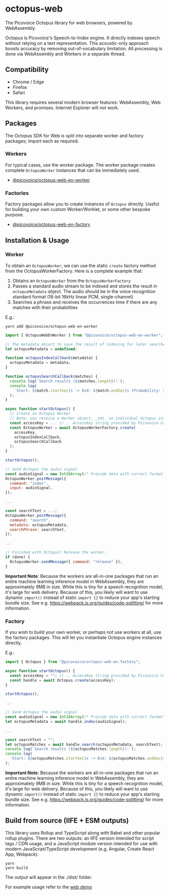 # octopus-web

The Picovoice Octopus library for web browsers, powered by WebAssembly.

Octopus is Picovoice's Speech-to-Index engine. It directly indexes speech without relying on a text representation. This acoustic-only approach boosts accuracy by removing out-of-vocabulary limitation. All processing is done via WebAssembly and Workers in a separate thread.

## Compatibility

- Chrome / Edge
- Firefox
- Safari

This library requires several modern browser features: WebAssembly, Web Workers, and promises. Internet Explorer will _not_ work.

## Packages

The Octopus SDK for Web is split into separate worker and factory packages; import each as required.

### Workers 

For typical cases, use the worker package. The worker package creates complete `OctopusWorker` instances that can be immediately used.

* [@picovoice/octopus-web-en-worker](https://www.npmjs.com/package/@picovoice/octopus-web-en-worker)

### Factories

Factory packages allow you to create instances of `Octopus` directly. Useful for building your own custom Worker/Worklet, or some other bespoke purpose.

* [@picovoice/octopus-web-en-factory](https://www.npmjs.com/package/@picovoice/octopus-web-en-factory)

## Installation & Usage

### Worker

To obtain an `OctopusWorker`, we can use the static `create` factory method from the OctopusWorkerFactory. Here is a complete example that:

1. Obtains an `OctopusWorker` from the `OctopusWorkerFactory`
2. Passes a standard audio stream to be indexed and stores the result in `octopusMetadata` object. The audio should be in the voice recognition standard format (16-bit 16kHz linear PCM, single-channel)
3. Searches a phrase and receives the occurrences time if there are any matches with their probabilities


E.g.:

```console
yarn add @picovoice/octopus-web-en-worker
```

```javascript
import { OctopusWebEnWorker } from "@picovoice/octopus-web-en-worker";

// The metadata object to save the result of indexing for later searches
let octopusMetadata = undefined;

function octopusIndexCallback(metadata) {
  octopusMetadata = metadata;
}

function octopusSearchCallback(matches) {
  console.log(`Search results (${matches.length}):`);
  console.log(
    `Start: ${match.startSec}s -> End: ${match.endSec}s (Probability: ${match.probability})`
  );
}

async function startOctopus() {
  // Create an Octopus Worker
  // Note: you receive a Worker object, _not_ an individual Octopus instance
  const accessKey = ... // .. AccessKey string provided by Picovoice Console (https://picovoice.ai/console/)
  const OctopusWorker = await OctopusWorkerFactory.create(
    accessKey,
    octopusIndexCallback,
    octopusSearchCallback
  );
}

startOctopus();

// Send Octopus the audio signal
const audioSignal = new Int16Array(/* Provide data with correct format*/);
OctopusWorker.postMessage({
  command: "index",
  input: audioSignal,
});

...

const searchText = ...;
OctopusWorker.postMessage({
  command: "search",
  metadata: octopusMetadata,
  searchPhrase: searchText,
});

...

// Finished with Octopus? Release the worker.
if (done) {
  OctopusWorker.sendMessage({ command: "release" });
}

```
**Important Note**: Because the workers are all-in-one packages that run an entire machine learning inference model in WebAssembly, they are approximately 9MB in size. While this is tiny for a speech recognition model, it's large for web delivery. Because of this, you likely will want to use dynamic `import()` instead of static `import {}` to reduce your app's starting bundle size. See e.g. https://webpack.js.org/guides/code-splitting/ for more information.

### Factory

If you wish to build your own worker, or perhaps not use workers at all, use the factory packages. This will let you instantiate Octopus engine instances directly.

E.g.:

```javascript
import { Octopus } from "@picovoice/octopus-web-en-factory";

async function startOctopus() {
  const accessKey = ""; // .. AccessKey string provided by Picovoice Console (https://picovoice.ai/console/)
  const handle = await Octopus.create(accessKey);
}

startOctopus();

...

// Send Octopus the audio signal
const audioSignal = new Int16Array(/* Provide data with correct format*/);
let octopusMetadata = await handle.index(audioSignal);

...

const searchText = "";
let octopusMatches = await handle.search(octopusMetadata, searchText);
console.log(`Search results (${octopusMatches.length}):`);
console.log(
  `Start: ${octopusMatches.startSec}s -> End: ${octopusMatches.endSec}s (Probability: ${octopusMatches.probability})`
);

```
**Important Note**: Because the workers are all-in-one packages that run an entire machine learning inference model in WebAssembly, they are approximately 9MB in size. While this is tiny for a speech recognition model, it's large for web delivery. Because of this, you likely will want to use dynamic `import()` instead of static `import {}` to reduce your app's starting bundle size. See e.g. https://webpack.js.org/guides/code-splitting/ for more information.

## Build from source (IIFE + ESM outputs)

This library uses Rollup and TypeScript along with Babel and other popular rollup plugins. There are two outputs: an IIFE version intended for script tags / CDN usage, and a JavaScript module version intended for use with modern JavaScript/TypeScript development (e.g. Angular, Create React App, Webpack).

```console
yarn
yarn build
```

The output will appear in the ./dist/ folder.

For example usage refer to the [web demo](/demo/web/)